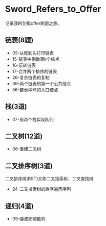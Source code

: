 # Sword_Refers_to_Offer
记录我的剑指offer刷题之旅。



## 链表(8题)

- 05-从尾到头打印链表
- 15-链表中倒数第k个结点
- 16-反转链表
- 17-合并两个排序的链表
- 26-复杂链表的复制
- 36-两个链表的第一个公共结点
- 56-链表中环的入口结点



## 栈(3道)

- 07-用两个栈实现队列



## 二叉树(12道)

- 06-重建二叉树



## 二叉排序树(3道)

二叉排序树(BST)又称二叉搜索树、二叉查找树

- 24-二叉搜索树的后序遍历序列



## 递归(4道)

- 09-斐波那契数列